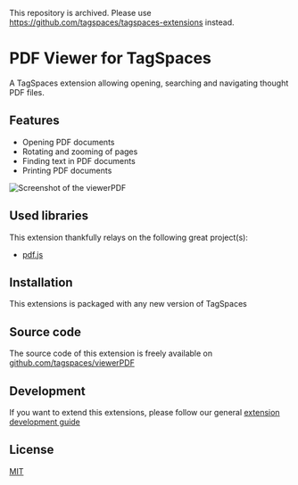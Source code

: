 This repository is archived. Please use https://github.com/tagspaces/tagspaces-extensions instead.

# PDF Viewer for TagSpaces

A TagSpaces extension allowing opening, searching and navigating thought PDF files.

## Features

* Opening PDF documents
* Rotating and zooming of pages
* Finding text in PDF documents
* Printing PDF documents

![Screenshot of the viewerPDF](https://docs.tagspaces.org/media/extensions/viewer-pdf-lead.png)

## Used libraries
This extension thankfully relays on the following great project(s):

* [pdf.js](https://mozilla.github.io/pdf.js/)

## Installation

This extensions is packaged with any new version of TagSpaces

## Source code

The source code of this extension is freely available on [github.com/tagspaces/viewerPDF](https://github.com/tagspaces/viewerPDF/)

## Development

If you want to extend this extensions, please follow our general [extension development guide](https://docs.tagspaces.org/dev/extension-development-guide)

## License

[MIT](https://github.com/tagspaces/viewerPDF/blob/master/LICENSE.txt)
